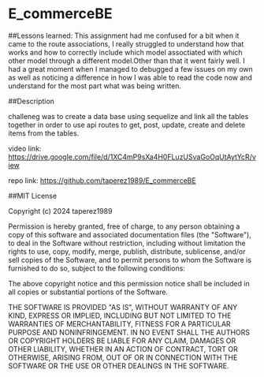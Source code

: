 # E_commerceBE

##Lessons learned: This assignment had me confused for a bit when it came to the route associations, I really struggled to understand how that works and how to correctly include which model assoctiated with which other model through a different model.Other than that it went fairly well. I had a great moment when I managed to debugged a few issues on my own as well as noticing a difference in how I was able to read the code now and understand for the most part what was being written.

##Description

challeneg was to create a data base using sequelize and link all the tables together in order to use api routes to get, post, update, create and delete items from the tables.

video link: https://drive.google.com/file/d/1XC4mP9sXa4H0FLuzUSvaGoOqUtAytYcR/view

repo link: https://github.com/taperez1989/E_commerceBE

##MIT License

Copyright (c) 2024 taperez1989

Permission is hereby granted, free of charge, to any person obtaining a copy of this software and associated documentation files (the "Software"), to deal in the Software without restriction, including without limitation the rights to use, copy, modify, merge, publish, distribute, sublicense, and/or sell copies of the Software, and to permit persons to whom the Software is furnished to do so, subject to the following conditions:

The above copyright notice and this permission notice shall be included in all copies or substantial portions of the Software.

THE SOFTWARE IS PROVIDED "AS IS", WITHOUT WARRANTY OF ANY KIND, EXPRESS OR IMPLIED, INCLUDING BUT NOT LIMITED TO THE WARRANTIES OF MERCHANTABILITY, FITNESS FOR A PARTICULAR PURPOSE AND NONINFRINGEMENT. IN NO EVENT SHALL THE AUTHORS OR COPYRIGHT HOLDERS BE LIABLE FOR ANY CLAIM, DAMAGES OR OTHER LIABILITY, WHETHER IN AN ACTION OF CONTRACT, TORT OR OTHERWISE, ARISING FROM, OUT OF OR IN CONNECTION WITH THE SOFTWARE OR THE USE OR OTHER DEALINGS IN THE SOFTWARE.
